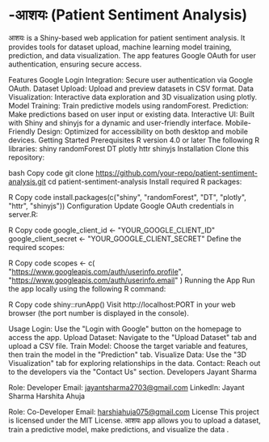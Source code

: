 # -आशयः (Patient Sentiment Analysis)
आशयः is a Shiny-based web application for patient sentiment analysis. It provides tools for dataset upload, machine learning model training, prediction, and data visualization. The app features Google OAuth for user authentication, ensuring secure access.

Features
Google Login Integration: Secure user authentication via Google OAuth.
Dataset Upload: Upload and preview datasets in CSV format.
Data Visualization: Interactive data exploration and 3D visualization using plotly.
Model Training: Train predictive models using randomForest.
Prediction: Make predictions based on user input or existing data.
Interactive UI: Built with Shiny and shinyjs for a dynamic and user-friendly interface.
Mobile-Friendly Design: Optimized for accessibility on both desktop and mobile devices.
Getting Started
Prerequisites
R version 4.0 or later
The following R libraries:
shiny
randomForest
DT
plotly
httr
shinyjs
Installation
Clone this repository:

bash
Copy code
git clone https://github.com/your-repo/patient-sentiment-analysis.git
cd patient-sentiment-analysis
Install required R packages:

R
Copy code
install.packages(c("shiny", "randomForest", "DT", "plotly", "httr", "shinyjs"))
Configuration
Update Google OAuth credentials in server.R:

R
Copy code
google_client_id <- "YOUR_GOOGLE_CLIENT_ID"
google_client_secret <- "YOUR_GOOGLE_CLIENT_SECRET"
Define the required scopes:

R
Copy code
scopes <- c(
  "https://www.googleapis.com/auth/userinfo.profile",
  "https://www.googleapis.com/auth/userinfo.email"
)
Running the App
Run the app locally using the following R command:

R
Copy code
shiny::runApp()
Visit http://localhost:PORT in your web browser (the port number is displayed in the console).

Usage
Login: Use the "Login with Google" button on the homepage to access the app.
Upload Dataset: Navigate to the "Upload Dataset" tab and upload a CSV file.
Train Model: Choose the target variable and features, then train the model in the "Prediction" tab.
Visualize Data: Use the "3D Visualization" tab for exploring relationships in the data.
Contact: Reach out to the developers via the "Contact Us" section.
Developers
Jayant Sharma

Role: Developer
Email: jayantsharma2703@gmail.com
LinkedIn: Jayant Sharma
Harshita Ahuja

Role: Co-Developer
Email: harshiahuja075@gmail.com
License
This project is licensed under the MIT License.
आशयः app allows you to upload a dataset, train a predictive model, make predictions, and visualize the data .
